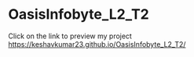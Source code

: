# OasisInfobyte_L2_T2
Click on the link to preview my project
https://keshavkumar23.github.io/OasisInfobyte_L2_T2/
